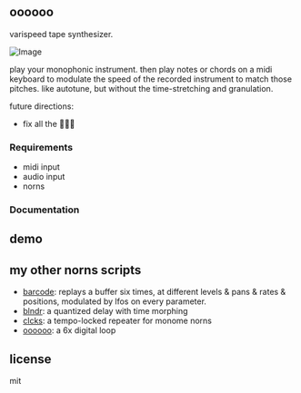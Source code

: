## oooooo

varispeed tape synthesizer.

![Image](https://user-images.githubusercontent.com/6550035/91628872-c47b8c80-e978-11ea-9d07-df79ef337a0f.gif)

play your monophonic instrument. then play notes or chords on a midi keyboard to modulate the speed of the recorded instrument to match those pitches. like autotune, but without the time-stretching and granulation.

future directions:

- fix all the 🐛🐛🐛

### Requirements

- midi input
- audio input
- norns


### Documentation


## demo 


## my other norns scripts

- [barcode](https://github.com/schollz/barcode): replays a buffer six times, at different levels & pans & rates & positions, modulated by lfos on every parameter.
- [blndr](https://github.com/schollz/blndr): a quantized delay with time morphing
- [clcks](https://github.com/schollz/clcks): a tempo-locked repeater for monome norns
- [oooooo](https://github.com/schollz/oooooo): a 6x digital loop

## license 

mit 



